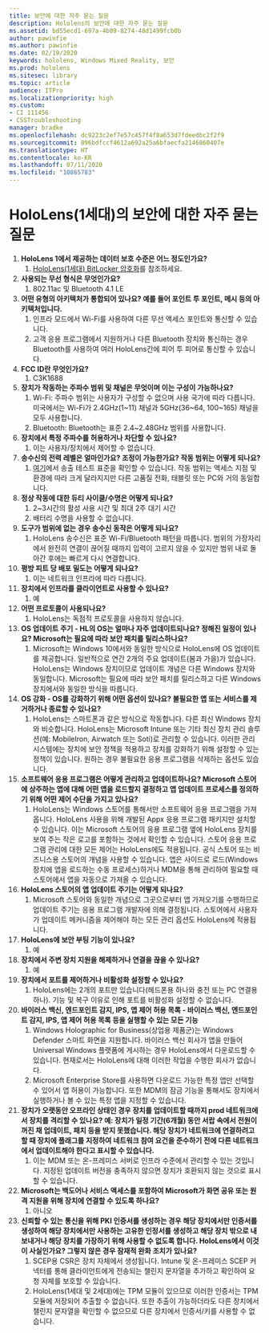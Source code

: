 ```yaml
---
title: 보안에 대한 자주 묻는 질문
description: Hololens의 보안에 대한 자주 묻는 질문
ms.assetid: bd55ecd1-697a-4b09-8274-48d1499fcb0b
author: pawinfie
ms.author: pawinfie
ms.date: 02/19/2020
keywords: hololens, Windows Mixed Reality, 보안
ms.prod: hololens
ms.sitesec: library
ms.topic: article
audience: ITPro
ms.localizationpriority: high
ms.custom:
- CI 111456
- CSSTroubleshooting
manager: bradke
ms.openlocfilehash: dc9223c2ef7e57c457f4f8a653d7fdeedbc2f2f9
ms.sourcegitcommit: 896bdfccf4612a692a25a6bfaecfa2146860407e
ms.translationtype: HT
ms.contentlocale: ko-KR
ms.lasthandoff: 07/11/2020
ms.locfileid: "10865783"
---
```

# HoloLens(1세대)의 보안에 대한 자주 묻는 질문

1. **HoloLens 1에서 제공하는 데이터 보호 수준은 어느 정도인가요?**
    1. [HoloLens(1세대) BitLocker 암호화](hololens1-encryption.md)를 참조하세요.
1. **사용되는 무선 형식은 무엇인가요?**
    1. 802.11ac 및 Bluetooth 4.1 LE
1. **어떤 유형의 아키텍처가 통합되어 있나요?  예를 들어 포인트 투 포인트, 메시 등의 아키텍처입니다.**
    1. 인프라 모드에서 Wi-Fi를 사용하여 다른 무선 액세스 포인트와 통신할 수 있습니다.
    1. 고객 응용 프로그램에서 지원하거나 다른 Bluetooth 장치와 통신하는 경우 Bluetooth를 사용하여 여러 HoloLens간에 피어 투 피어로 통신할 수 있습니다.
1. **FCC ID란 무엇인가요?**
    1. C3K1688
1. **장치가 작동하는 주파수 범위 및 채널은 무엇이며 이는 구성이 가능하나요?**
    1. Wi-Fi: 주파수 범위는 사용자가 구성할 수 없으며 사용 국가에 따라 다릅니다. 미국에서는 Wi-Fi가 2.4GHz(1~11) 채널과 5GHz(36~64, 100~165) 채널을 모두 사용합니다.
    1. Bluetooth: Bluetooth는 표준 2.4~2.48GHz 범위를 사용합니다.
1. **장치에서 특정 주파수를 허용하거나 차단할 수 있나요?**
    1. 이는 사용자/장치에서 제어할 수 없습니다.
1. **송수신의 전력 레벨은 얼마인가요? 조정이 가능한가요? 작동 범위는 어떻게 되나요?**
    1. [여기](https://fccid.io/C3K1688)에서 송출 테스트 표준을 확인할 수 있습니다. 작동 범위는 액세스 지점 및 환경에 따라 크게 달라지지만 다른 고품질 전화, 태블릿 또는 PC와 거의 동일합니다.
1. **정상 작동에 대한 듀티 사이클/수명은 어떻게 되나요?**
    1. 2~3시간의 활성 사용 시간 및 최대 2주 대기 시간
    1. 배터리 수명을 사용할 수 없습니다.
1. **도구가 범위에 없는 경우 송수신 동작은 어떻게 되나요?**
    1. HoloLens 송수신은 표준 Wi-Fi/Bluetooth 패턴을 따릅니다. 범위의 가장자리에서 완전히 연결이 끊어질 때까지 입력이 고르지 않을 수 있지만 범위 내로 돌아간 후에는 빠르게 다시 연결합니다.
1. **평방 피트 당 배포 밀도는 어떻게 되나요?**
    1. 이는 네트워크 인프라에 따라 다릅니다.
1. **장치에서 인프라를 클라이언트로 사용할 수 있나요?**
    1. 예
1. **어떤 프로토콜이 사용되나요?**
    1. HoloLens는 독점적 프로토콜을 사용하지 않습니다.
1. **OS 업데이트 주기 - HL의 OS는 얼마나 자주 업데이트되나요?  정해진 일정이 있나요?  Microsoft는 필요에 따라 보안 패치를 릴리스하나요?**
    1. Microsoft는 Windows 10에서와 동일한 방식으로 HoloLens에 OS 업데이트를 제공합니다. 일반적으로 연간 2개의 주요 업데이트(봄과 가을)가 있습니다. HoloLens는 Windows 장치이므로 업데이트 개념은 다른 Windows 장치와 동일합니다. Microsoft는 필요에 따라 보안 패치를 릴리스하고 다른 Windows 장치에서와 동일한 방식을 따릅니다.
1. **OS 강화 - OS를 강화하기 위해 어떤 옵션이 있나요?  불필요한 앱 또는 서비스를 제거하거나 종료할 수 있나요?**
    1. HoloLens는 스마트폰과 같은 방식으로 작동합니다. 다른 최신 Windows 장치와 비슷합니다. HoloLens는 Microsoft Intune 또는 기타 최신 장치 관리 솔루션(예: MobileIron, Airwatch 또는 Soti)로 관리할 수 있습니다. 이러한 관리 시스템에는 장치에 보안 정책을 적용하고 장치를 강화하기 위해 설정할 수 있는 정책이 있습니다. 원하는 경우 불필요한 응용 프로그램을 삭제하는 옵션도 있습니다.
1. **소프트웨어 응용 프로그램은 어떻게 관리하고 업데이트하나요? Microsoft 스토어에 상주하는 앱에 대해 어떤 앱을 로드할지 결정하고 앱 업데이트 프로세스를 정의하기 위해 어떤 제어 수단을 가지고 있나요?**
    1. HoloLens는 Windows 스토어를 통해서만 소프트웨어 응용 프로그램을 가져옵니다. HoloLens 사용을 위해 개발된 Appx 응용 프로그램 패키지만 설치할 수 있습니다. 이는 Microsoft 스토어의 응용 프로그램 옆에 HoloLens 장치를 보여 주는 작은 로고를 포함하는 것에서 확인할 수 있습니다. 스토어 응용 프로그램 관리에 대한 모든 제어는 HoloLens에도 적용됩니다. 공식 스토어 또는 비즈니스용 스토어의 개념을 사용할 수 있습니다. 앱은 사이드로 로드(Windows 장치에 앱을 로드하는 수동 프로세스)하거나 MDM을 통해 관리하여 필요할 때 스토어에서 앱을 자동으로 가져올 수 있습니다.
1. **HoloLens 스토어의 앱 업데이트 주기는 어떻게 되나요?**
    1. Microsoft 스토어와 동일한 개념으로 그곳으로부터 앱 가져오기를 수행하므로 업데이트 주기는 응용 프로그램 개발자에 의해 결정됩니다. 스토어에서 사용자가 업데이트 메커니즘을 제어해야 하는 모든 관리 옵션도 HoloLens에 적용됩니다.
1. **HoloLens에 보안 부팅 기능이 있나요?**
    1. 예
1. **장치에서 주변 장치 지원을 해제하거나 연결을 끊을 수 있나요?**
    1. 예
1. **장치에서 포트를 제어하거나 비활성화 설정할 수 있나요?**
    1. HoloLens에는 2개의 포트만 있습니다(헤드폰용 하나와 충전 또는 PC 연결용 하나). 기능 및 복구 이유로 인해 포트를 비활성화 설정할 수 없습니다.
1. **바이러스 백신, 엔드포인트 감지, IPS, 앱 제어 허용 목록 - 바이러스 백신, 엔드포인트 감지, IPS, 앱 제어 허용 목록 등을 실행할 수 있는 모든 기능**
    1. Windows Holographic for Business(상업용 제품군)는 Windows Defender 스마트 화면을 지원합니다. 바이러스 백신 회사가 앱을 만들어 Universal Windows 플랫폼에 게시하는 경우 HoloLens에서 다운로드할 수 있습니다. 현재로서는 HoloLens에 대해 이러한 작업을 수행한 회사가 없습니다.
    1. Microsoft Enterprise Store를 사용하면 다운로드 가능한 특정 앱만 선택할 수 있어서 앱 허용이 가능합니다. 또한 MDM의 잠금 기능을 통해서도 장치에서 실행하거나 볼 수 있는 특정 앱을 지정할 수 있습니다.
1. **장치가 오랫동안 오프라인 상태인 경우 장치를 업데이트할 때까지 prod 네트워크에서 장치를 격리할 수 있나요?  예: 장치가 일정 기간(6개월) 동안 서랍 속에서 전원이 꺼진 채 업데이트, 패치 등을 받지 못했습니다. 해당 장치가 네트워크에 연결하려고 할 때 장치에 플래그를 지정하여 네트워크 참여 요건을 준수하기 전에 다른 네트워크에서 업데이트해야 한다고 표시할 수 있습니다.**
    1. 이는 MDM 또는 온-프레미스 서버로 인프라 수준에서 관리할 수 있는 것입니다. 지정된 업데이트 버전을 충족하지 않으면 장치가 호환되지 않는 것으로 표시할 수 있습니다.
1. **Microsoft는 백도어나 서비스 액세스를 포함하여 Microsoft가 화면 공유 또는 원격 지원을 위해 장치에 연결할 수 있도록 하나요?**
    1. 아니오
1. **신뢰할 수 있는 통신을 위해 PKI 인증서를 생성하는 경우 해당 장치에서만 인증서를 생성하여 해당 장치에서만 사용하는 고유한 인정서를 생성하고 해당 장치 밖으로 내보내거나 해당 장치를 가장하기 위해 사용할 수 없도록 합니다. HoloLens에서 이것이 사실인가요? 그렇지 않은 경우 잠재적 완화 조치가 있나요?**
    1. SCEP용 CSR은 장치 자체에서 생성됩니다. Intune 및 온-프레미스 SCEP 커넥터를 통해 클라이언트에게 전송되는 챌린지 문자열을 추가하고 확인하여 요청 자체를 보호할 수 있습니다.
    1. HoloLens(1세대 및 2세대)에는 TPM 모듈이 있으므로 이러한 인증서는 TPM 모듈에 저장되어 추출할 수 없습니다. 또한 추출이 가능하더라도 다른 장치에서 챌린지 문자열을 확인할 수 없으므로 다른 장치에서 인증서/키를 사용할 수 없습니다.
